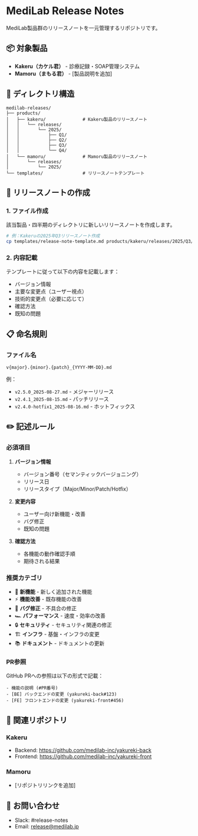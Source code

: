 # MediLab Release Notes

MediLab製品群のリリースノートを一元管理するリポジトリです。

## 📦 対象製品

- **Kakeru（カケル君）** - 診療記録・SOAP管理システム
- **Mamoru（まもる君）** - [製品説明を追加]

## 📁 ディレクトリ構造

```
medilab-releases/
├── products/
│   ├── kakeru/              # Kakeru製品のリリースノート
│   │   └── releases/
│   │       └── 2025/
│   │           ├── Q1/
│   │           ├── Q2/
│   │           ├── Q3/
│   │           └── Q4/
│   └── mamoru/              # Mamoru製品のリリースノート
│       └── releases/
│           └── 2025/
└── templates/               # リリースノートテンプレート
```

## 📝 リリースノートの作成

### 1. ファイル作成

該当製品・四半期のディレクトリに新しいリリースノートを作成します。

```bash
# 例：Kakeruの2025年Q3リリースノート作成
cp templates/release-note-template.md products/kakeru/releases/2025/Q3/v2.5.0_2025-08-27.md
```

### 2. 内容記載

テンプレートに従って以下の内容を記載します：
- バージョン情報
- 主要な変更点（ユーザー視点）
- 技術的変更点（必要に応じて）
- 確認方法
- 既知の問題

## 📋 命名規則

### ファイル名
```
v{major}.{minor}.{patch}_{YYYY-MM-DD}.md
```

例：
- `v2.5.0_2025-08-27.md` - メジャーリリース
- `v2.4.1_2025-08-15.md` - パッチリリース
- `v2.4.0-hotfix1_2025-08-16.md` - ホットフィックス

## ✏️ 記述ルール

### 必須項目

1. **バージョン情報**
   - バージョン番号（セマンティックバージョニング）
   - リリース日
   - リリースタイプ（Major/Minor/Patch/Hotfix）

2. **変更内容**
   - ユーザー向け新機能・改善
   - バグ修正
   - 既知の問題

3. **確認方法**
   - 各機能の動作確認手順
   - 期待される結果

### 推奨カテゴリ

- 🚀 **新機能** - 新しく追加された機能
- ⚡ **機能改善** - 既存機能の改善
- 🐛 **バグ修正** - 不具合の修正
- 🏎️ **パフォーマンス** - 速度・効率の改善
- 🔒 **セキュリティ** - セキュリティ関連の修正
- 🏗️ **インフラ** - 基盤・インフラの変更
- 📚 **ドキュメント** - ドキュメントの更新

### PR参照

GitHub PRへの参照は以下の形式で記載：
```
- 機能の説明 (#PR番号)
- [BE] バックエンドの変更 (yakureki-back#123)
- [FE] フロントエンドの変更 (yakureki-front#456)
```

## 🔗 関連リポジトリ

### Kakeru
- Backend: https://github.com/medilab-inc/yakureki-back
- Frontend: https://github.com/medilab-inc/yakureki-front

### Mamoru
- [リポジトリリンクを追加]

## 📧 お問い合わせ

- Slack: #release-notes
- Email: release@medilab.jp